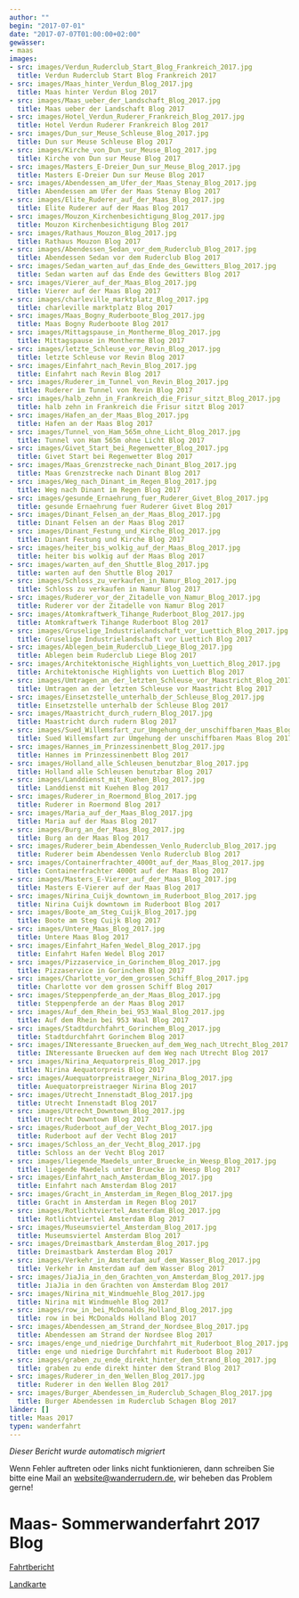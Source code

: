 ```yaml
---
author: ""
begin: "2017-07-01"
date: "2017-07-07T01:00:00+02:00"
gewässer:
- maas
images:
- src: images/Verdun_Ruderclub_Start_Blog_Frankreich_2017.jpg
  title: Verdun Ruderclub Start Blog Frankreich 2017
- src: images/Maas_hinter_Verdun_Blog_2017.jpg
  title: Maas hinter Verdun Blog 2017
- src: images/Maas_ueber_der_Landschaft_Blog_2017.jpg
  title: Maas ueber der Landschaft Blog 2017
- src: images/Hotel_Verdun_Ruderer_Frankreich_Blog_2017.jpg
  title: Hotel Verdun Ruderer Frankreich Blog 2017
- src: images/Dun_sur_Meuse_Schleuse_Blog_2017.jpg
  title: Dun sur Meuse Schleuse Blog 2017
- src: images/Kirche_von_Dun_sur_Meuse_Blog_2017.jpg
  title: Kirche von Dun sur Meuse Blog 2017
- src: images/Masters_E-Dreier_Dun_sur_Meuse_Blog_2017.jpg
  title: Masters E-Dreier Dun sur Meuse Blog 2017
- src: images/Abendessen_am_Ufer_der_Maas_Stenay_Blog_2017.jpg
  title: Abendessen am Ufer der Maas Stenay Blog 2017
- src: images/Elite_Ruderer_auf_der_Maas_Blog_2017.jpg
  title: Elite Ruderer auf der Maas Blog 2017
- src: images/Mouzon_Kirchenbesichtigung_Blog_2017.jpg
  title: Mouzon Kirchenbesichtigung Blog 2017
- src: images/Rathaus_Mouzon_Blog_2017.jpg
  title: Rathaus Mouzon Blog 2017
- src: images/Abendessen_Sedan_vor_dem_Ruderclub_Blog_2017.jpg
  title: Abendessen Sedan vor dem Ruderclub Blog 2017
- src: images/Sedan_warten_auf_das_Ende_des_Gewitters_Blog_2017.jpg
  title: Sedan warten auf das Ende des Gewitters Blog 2017
- src: images/Vierer_auf_der_Maas_Blog_2017.jpg
  title: Vierer auf der Maas Blog 2017
- src: images/charleville_marktplatz_Blog_2017.jpg
  title: charleville marktplatz Blog 2017
- src: images/Maas_Bogny_Ruderboote_Blog_2017.jpg
  title: Maas Bogny Ruderboote Blog 2017
- src: images/Mittagspause_in_Montherme_Blog_2017.jpg
  title: Mittagspause in Montherme Blog 2017
- src: images/letzte_Schleuse_vor_Revin_Blog_2017.jpg
  title: letzte Schleuse vor Revin Blog 2017
- src: images/Einfahrt_nach_Revin_Blog_2017.jpg
  title: Einfahrt nach Revin Blog 2017
- src: images/Ruderer_im_Tunnel_von_Revin_Blog_2017.jpg
  title: Ruderer im Tunnel von Revin Blog 2017
- src: images/halb_zehn_in_Frankreich_die_Frisur_sitzt_Blog_2017.jpg
  title: halb zehn in Frankreich die Frisur sitzt Blog 2017
- src: images/Hafen_an_der_Maas_Blog_2017.jpg
  title: Hafen an der Maas Blog 2017
- src: images/Tunnel_von_Ham_565m_ohne_Licht_Blog_2017.jpg
  title: Tunnel von Ham 565m ohne Licht Blog 2017
- src: images/Givet_Start_bei_Regenwetter_Blog_2017.jpg
  title: Givet Start bei Regenwetter Blog 2017
- src: images/Maas_Grenzstrecke_nach_Dinant_Blog_2017.jpg
  title: Maas Grenzstrecke nach Dinant Blog 2017
- src: images/Weg_nach_Dinant_im_Regen_Blog_2017.jpg
  title: Weg nach Dinant im Regen Blog 2017
- src: images/gesunde_Ernaehrung_fuer_Ruderer_Givet_Blog_2017.jpg
  title: gesunde Ernaehrung fuer Ruderer Givet Blog 2017
- src: images/Dinant_Felsen_an_der_Maas_Blog_2017.jpg
  title: Dinant Felsen an der Maas Blog 2017
- src: images/Dinant_Festung_und_Kirche_Blog_2017.jpg
  title: Dinant Festung und Kirche Blog 2017
- src: images/heiter_bis_wolkig_auf_der_Maas_Blog_2017.jpg
  title: heiter bis wolkig auf der Maas Blog 2017
- src: images/warten_auf_den_Shuttle_Blog_2017.jpg
  title: warten auf den Shuttle Blog 2017
- src: images/Schloss_zu_verkaufen_in_Namur_Blog_2017.jpg
  title: Schloss zu verkaufen in Namur Blog 2017
- src: images/Ruderer_vor_der_Zitadelle_von_Namur_Blog_2017.jpg
  title: Ruderer vor der Zitadelle von Namur Blog 2017
- src: images/Atomkraftwerk_Tihange_Ruderboot_Blog_2017.jpg
  title: Atomkraftwerk Tihange Ruderboot Blog 2017
- src: images/Gruselige_Industrielandschaft_vor_Luettich_Blog_2017.jpg
  title: Gruselige Industrielandschaft vor Luettich Blog 2017
- src: images/Ablegen_beim_Ruderclub_Liege_Blog_2017.jpg
  title: Ablegen beim Ruderclub Liege Blog 2017
- src: images/Architektonische_Highlights_von_Luettich_Blog_2017.jpg
  title: Architektonische Highlights von Luettich Blog 2017
- src: images/Umtragen_an_der_letzten_Schleuse_vor_Maastricht_Blog_2017.jpg
  title: Umtragen an der letzten Schleuse vor Maastricht Blog 2017
- src: images/Einsetzstelle_unterhalb_der_Schleuse_Blog_2017.jpg
  title: Einsetzstelle unterhalb der Schleuse Blog 2017
- src: images/Maastricht_durch_rudern_Blog_2017.jpg
  title: Maastricht durch rudern Blog 2017
- src: images/Sued_Willemsfart_zur_Umgehung_der_unschiffbaren_Maas_Blog_2017.jpg
  title: Sued Willemsfart zur Umgehung der unschiffbaren Maas Blog 2017
- src: images/Hannes_im_Prinzessinenbett_Blog_2017.jpg
  title: Hannes im Prinzessinenbett Blog 2017
- src: images/Holland_alle_Schleusen_benutzbar_Blog_2017.jpg
  title: Holland alle Schleusen benutzbar Blog 2017
- src: images/Landdienst_mit_Kuehen_Blog_2017.jpg
  title: Landdienst mit Kuehen Blog 2017
- src: images/Ruderer_in_Roermond_Blog_2017.jpg
  title: Ruderer in Roermond Blog 2017
- src: images/Maria_auf_der_Maas_Blog_2017.jpg
  title: Maria auf der Maas Blog 2017
- src: images/Burg_an_der_Maas_Blog_2017.jpg
  title: Burg an der Maas Blog 2017
- src: images/Ruderer_beim_Abendessen_Venlo_Ruderclub_Blog_2017.jpg
  title: Ruderer beim Abendessen Venlo Ruderclub Blog 2017
- src: images/Containerfrachter_4000t_auf_der_Maas_Blog_2017.jpg
  title: Containerfrachter 4000t auf der Maas Blog 2017
- src: images/Masters_E-Vierer_auf_der_Maas_Blog_2017.jpg
  title: Masters E-Vierer auf der Maas Blog 2017
- src: images/Nirina_Cuijk_downtown_im_Ruderboot_Blog_2017.jpg
  title: Nirina Cuijk downtown im Ruderboot Blog 2017
- src: images/Boote_am_Steg_Cuijk_Blog_2017.jpg
  title: Boote am Steg Cuijk Blog 2017
- src: images/Untere_Maas_Blog_2017.jpg
  title: Untere Maas Blog 2017
- src: images/Einfahrt_Hafen_Wedel_Blog_2017.jpg
  title: Einfahrt Hafen Wedel Blog 2017
- src: images/Pizzaservice_in_Gorinchem_Blog_2017.jpg
  title: Pizzaservice in Gorinchem Blog 2017
- src: images/Charlotte_vor_dem_grossen_Schiff_Blog_2017.jpg
  title: Charlotte vor dem grossen Schiff Blog 2017
- src: images/Steppenpferde_an_der_Maas_Blog_2017.jpg
  title: Steppenpferde an der Maas Blog 2017
- src: images/Auf_dem_Rhein_bei_953_Waal_Blog_2017.jpg
  title: Auf dem Rhein bei 953 Waal Blog 2017
- src: images/Stadtdurchfahrt_Gorinchem_Blog_2017.jpg
  title: Stadtdurchfahrt Gorinchem Blog 2017
- src: images/INteressante_Bruecken_auf_dem_Weg_nach_Utrecht_Blog_2017.jpg
  title: INteressante Bruecken auf dem Weg nach Utrecht Blog 2017
- src: images/Nirina_Aequatorpreis_Blog_2017.jpg
  title: Nirina Aequatorpreis Blog 2017
- src: images/Auequatorpreistraeger_Nirina_Blog_2017.jpg
  title: Auequatorpreistraeger Nirina Blog 2017
- src: images/Utrecht_Innenstadt_Blog_2017.jpg
  title: Utrecht Innenstadt Blog 2017
- src: images/Utrecht_Downtown_Blog_2017.jpg
  title: Utrecht Downtown Blog 2017
- src: images/Ruderboot_auf_der_Vecht_Blog_2017.jpg
  title: Ruderboot auf der Vecht Blog 2017
- src: images/Schloss_an_der_Vecht_Blog_2017.jpg
  title: Schloss an der Vecht Blog 2017
- src: images/liegende_Maedels_unter_Bruecke_in_Weesp_Blog_2017.jpg
  title: liegende Maedels unter Bruecke in Weesp Blog 2017
- src: images/Einfahrt_nach_Amsterdam_Blog_2017.jpg
  title: Einfahrt nach Amsterdam Blog 2017
- src: images/Gracht_in_Amsterdam_im_Regen_Blog_2017.jpg
  title: Gracht in Amsterdam im Regen Blog 2017
- src: images/Rotlichtviertel_Amsterdam_Blog_2017.jpg
  title: Rotlichtviertel Amsterdam Blog 2017
- src: images/Museumsviertel_Amsterdam_Blog_2017.jpg
  title: Museumsviertel Amsterdam Blog 2017
- src: images/Dreimastbark_Amsterdam_Blog_2017.jpg
  title: Dreimastbark Amsterdam Blog 2017
- src: images/Verkehr_in_Amsterdam_auf_dem_Wasser_Blog_2017.jpg
  title: Verkehr in Amsterdam auf dem Wasser Blog 2017
- src: images/JiaJia_in_den_Grachten_von_Amsterdam_Blog_2017.jpg
  title: JiaJia in den Grachten von Amsterdam Blog 2017
- src: images/Nirina_mit_Windmuehle_Blog_2017.jpg
  title: Nirina mit Windmuehle Blog 2017
- src: images/row_in_bei_McDonalds_Holland_Blog_2017.jpg
  title: row in bei McDonalds Holland Blog 2017
- src: images/Abendessen_am_Strand_der_Nordsee_Blog_2017.jpg
  title: Abendessen am Strand der Nordsee Blog 2017
- src: images/enge_und_niedrige_Durchfahrt_mit_Ruderboot_Blog_2017.jpg
  title: enge und niedrige Durchfahrt mit Ruderboot Blog 2017
- src: images/graben_zu_ende_direkt_hinter_dem_Strand_Blog_2017.jpg
  title: graben zu ende direkt hinter dem Strand Blog 2017
- src: images/Ruderer_in_den_Wellen_Blog_2017.jpg
  title: Ruderer in den Wellen Blog 2017
- src: images/Burger_Abendessen_im_Ruderclub_Schagen_Blog_2017.jpg
  title: Burger Abendessen im Ruderclub Schagen Blog 2017
länder: []
title: Maas 2017
typen: wanderfahrt
---
```



*Dieser Bericht wurde automatisch migriert*

Wenn Fehler auftreten oder links nicht funktionieren, dann schreiben Sie bitte eine Mail an website@wanderrudern.de, wir beheben das Problem gerne!



# Maas- Sommerwanderfahrt 2017 Blog


[Fahrtbericht](/berichte/2017/maas_2017)

[Landkarte](/berichte/2017/maas_landkarte_2017)

